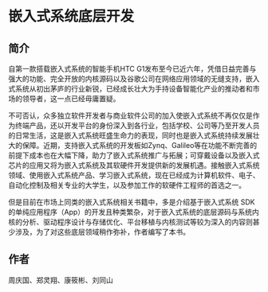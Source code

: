 嵌入式系统底层开发
===============

简介
---

自第一款搭载嵌入式系统的智能手机HTC G1发布至今已近六年，凭借日益完善与强大的功能、完全开放的内核源码以及谷歌公司在网络应用领域的无缝支持，嵌入式系统从初出茅庐的行业新锐，已经成长壮大为手持设备智能化产业的推动者和市场的领导者，这一点已经毋庸置疑。

不可否认，众多独立软件开发者与商业软件公司的加入使嵌入式系统不再仅仅是作为终端产品，还以开发平台的身份深入到各行业，包括学校、公司等乃至开发人员的日常生活，这是嵌入式系统旺盛生命力的表现，同时也是嵌入式系统持续发展壮大的保障。近期，支持嵌入式系统的开发板如Zynq、Galileo等在功能不断完善的前提下成本也在大幅下降，助力了嵌入式系统推广与拓展；可穿戴设备以及嵌入式芯片的应用又将为嵌入式系统及其软硬件开发提供新的发展机遇。接触嵌入式系统领域、使用嵌入式系统产品、学习嵌入式系统，现在已经成为计算机软件、电子、自动化控制及相关专业的大学生，以及参加工作的软硬件工程师的首选之一。

但是目前在市场上同类的嵌入式系统相关书籍中，多是介绍基于嵌入式系统 SDK的单纯应用程序（App）的开发且种类繁杂，对于嵌入式系统的底层源码与系统内核的分析、驱动程序设计与存储优化、平台移植与内核测试等较为深入的内容则甚少涉及，为了对这些底层领域稍作弥补，作者编写了本书。

作者
---
周庆国、郑灵翔、康筱彬、刘同山